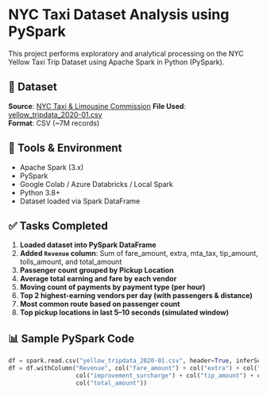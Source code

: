 # NYC Taxi Dataset Analysis using PySpark

This project performs exploratory and analytical processing on the NYC Yellow Taxi Trip Dataset using Apache Spark in Python (PySpark).

## 📁 Dataset

**Source**: [NYC Taxi & Limousine Commission](https://www.kaggle.com/datasets/gauravpathak1789/yellow-tripdata-2020-01) 
**File Used**: [yellow_tripdata_2020-01.csv](https://s3.amazonaws.com/nyc-tlc/trip+data/yellow_tripdata_2020-01.csv)  
**Format**: CSV (~7M records)

## 🔧 Tools & Environment

- Apache Spark (3.x)
- PySpark
- Google Colab / Azure Databricks / Local Spark
- Python 3.8+
- Dataset loaded via Spark DataFrame

## ✅ Tasks Completed

1. **Loaded dataset into PySpark DataFrame**
2. **Added `Revenue` column**:
   Sum of fare_amount, extra, mta_tax, tip_amount, tolls_amount, and total_amount
3. **Passenger count grouped by Pickup Location**
4. **Average total earning and fare by each vendor**
5. **Moving count of payments by payment type (per hour)**
6. **Top 2 highest-earning vendors per day (with passengers & distance)**
7. **Most common route based on passenger count**
8. **Top pickup locations in last 5–10 seconds (simulated window)**

## 📊 Sample PySpark Code

```python
df = spark.read.csv("yellow_tripdata_2020-01.csv", header=True, inferSchema=True)
df = df.withColumn("Revenue", col("fare_amount") + col("extra") + col("mta_tax") +
                   col("improvement_surcharge") + col("tip_amount") + col("tolls_amount") +
                   col("total_amount"))
